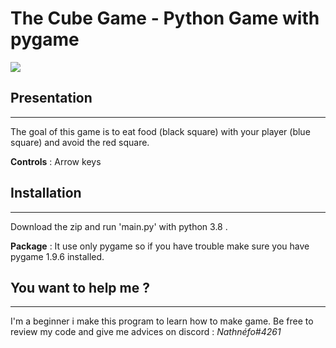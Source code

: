 # The Cube Game - Python Game with pygame

![](https://img.shields.io/badge/python-3.8-brightgreen.svg?colorB=007ec6&longCache=true)

## Presentation
---
The goal of this game is to eat food (black square) with your player (blue square) and avoid the red square.

**Controls** : Arrow keys

## Installation
---
Download the zip and run 'main.py' with python 3.8 .

**Package** :  It use only pygame so if you have trouble make sure you have pygame 1.9.6 installed.

## You want to help me ?
---
I'm a beginner i make this program to learn how to make game. Be free to review my code and give me advices on discord : _Nathnéfo#4261_

